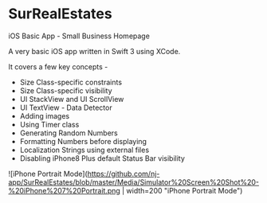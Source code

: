 # SurRealEstates
iOS Basic App - Small Business Homepage

A very basic iOS app written in Swift 3 using XCode. 

It covers a few key concepts -
  * Size Class-specific constraints
  * Size Class-specific visibility
  * UI StackView and UI ScrollView
  * UI TextView - Data Detector
  * Adding images
  * Using Timer class
  * Generating Random Numbers
  * Formatting Numbers before displaying
  * Localization Strings using external files
  * Disabling iPhone8 Plus default Status Bar visibility
  
  ![iPhone Portrait Mode](https://github.com/nj-app/SurRealEstates/blob/master/Media/Simulator%20Screen%20Shot%20-%20iPhone%207%20Portrait.png | width=200 "iPhone Portrait Mode")
